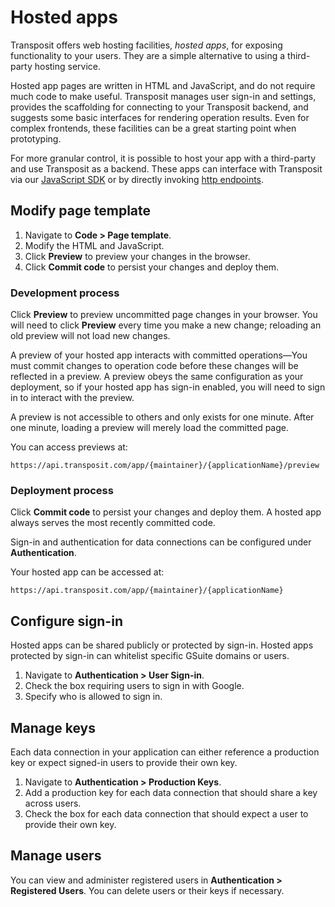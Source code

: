 # Hosted apps

Transposit offers web hosting facilities, _hosted apps_, for exposing functionality to your users. They are a simple alternative to using a third-party hosting service.

Hosted app pages are written in HTML and JavaScript, and do not require much code to make useful. Transposit manages user sign-in and settings, provides the scaffolding for connecting to your Transposit backend, and suggests some basic interfaces for rendering operation results. Even for complex frontends, these facilities can be a great starting point when prototyping.

For more granular control, it is possible to host your app with a third-party and use Transposit as a backend. These apps can interface with Transposit via our [JavaScript SDK](../references/js-sdk.md) or by directly invoking [http endpoints](endpoints.md).

## Modify page template

1. Navigate to **Code &gt; Page template**.
2. Modify the HTML and JavaScript.
3. Click **Preview** to preview your changes in the browser.
4. Click **Commit code** to persist your changes and deploy them.

### Development process

Click **Preview** to preview uncommitted page changes in your browser. You will need to click **Preview** every time you make a new change; reloading an old preview will not load new changes.

A preview of your hosted app interacts with committed operations&mdash;You must commit changes to operation code before these changes will be reflected in a preview. A preview obeys the same configuration as your deployment, so if your hosted app has sign-in enabled, you will need to sign in to interact with the preview.

A preview is not accessible to others and only exists for one minute. After one minute, loading a preview will merely load the committed page.

You can access previews at:

```text
https://api.transposit.com/app/{maintainer}/{applicationName}/preview
```

### Deployment process

Click **Commit code** to persist your changes and deploy them. A hosted app always serves the most recently committed code.

Sign-in and authentication for data connections can be configured under **Authentication**.

Your hosted app can be accessed at:

```text
https://api.transposit.com/app/{maintainer}/{applicationName}
```

## Configure sign-in

Hosted apps can be shared publicly or protected by sign-in. Hosted apps protected by sign-in can whitelist specific GSuite domains or users.

1. Navigate to **Authentication &gt; User Sign-in**.
2. Check the box requiring users to sign in with Google.
3. Specify who is allowed to sign in.

## Manage keys

Each data connection in your application can either reference a production key or expect signed-in users to provide their own key.

1. Navigate to **Authentication &gt; Production Keys**.
2. Add a production key for each data connection that should share a key across users.
3. Check the box for each data connection that should expect a user to provide their own key.

## Manage users

You can view and administer registered users in **Authentication &gt; Registered Users**. You can delete users or their keys if necessary.
